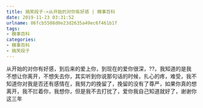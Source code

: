 ```yaml
---
title: 搞笑段子->从开始的对你有好感 | 糗事百科
date: 2019-11-23 03:31:52
urlname: 06fcb5508d0e23d2635a49ec6f461b1f
tags: 
- 糗事百科
categories:
- 糗事百科
- 搞笑段子
---
```

从开始的对你有好感，到后来的爱上你，到现在的爱你很深，??，我知道的是我不想让你离开，不想失去你，其实听到你说那句话的时候，扎心的疼，难受，我不知道你对我是否还有感情在，我努力的挽留了，挽留的没有了尊严，如果你真的想离开，我不拦着你，我想你，但是我不去打扰了，爱你我自己知道就好了，谢谢你这三年


